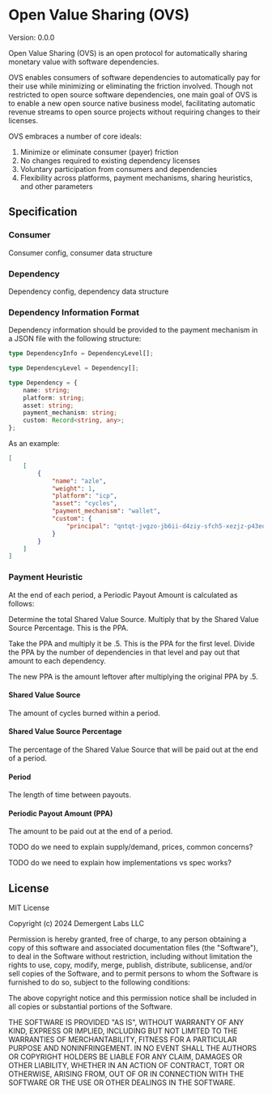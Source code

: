 # Open Value Sharing (OVS)

Version: 0.0.0

Open Value Sharing (OVS) is an open protocol for automatically sharing monetary value with software dependencies.

OVS enables consumers of software dependencies to automatically pay for their use while minimizing or eliminating the friction involved. Though not restricted to open source software dependencies, one main goal of OVS is to enable a new open source native business model, facilitating automatic revenue streams to open source projects without requiring changes to their licenses.

OVS embraces a number of core ideals:

1. Minimize or eliminate consumer (payer) friction
2. No changes required to existing dependency licenses
3. Voluntary participation from consumers and dependencies
4. Flexibility across platforms, payment mechanisms, sharing heuristics, and other parameters

## Specification

### Consumer

Consumer config, consumer data structure

### Dependency

Dependency config, dependency data structure

### Dependency Information Format

Dependency information should be provided to the payment mechanism in a JSON file with the following structure:

```typescript
type DependencyInfo = DependencyLevel[];

type DependencyLevel = Dependency[];

type Dependency = {
    name: string;
    platform: string;
    asset: string;
    payment_mechanism: string;
    custom: Record<string, any>;
};
```

As an example:

```json
[
    [
        {
            "name": "azle",
            "weight": 1,
            "platform": "icp",
            "asset": "cycles",
            "payment_mechanism": "wallet",
            "custom": {
                "principal": "qntqt-jvgzo-jb6ii-d4ziy-sfch5-xezjz-p43eq-ojrhx-zch3w-xwist-aqe"
            }
        }
    ]
]
```

### Payment Heuristic

At the end of each period, a Periodic Payout Amount is calculated as follows:

Determine the total Shared Value Source. Multiply that by the Shared Value Source Percentage. This is the PPA.

Take the PPA and multiply it be .5. This is the PPA for the first level. Divide the PPA by the number of dependencies in that level and pay out that amount to each dependency.

The new PPA is the amount leftover after multiplying the original PPA by .5.

#### Shared Value Source

The amount of cycles burned within a period.

#### Shared Value Source Percentage

The percentage of the Shared Value Source that will be paid out at the end of a period.

#### Period

The length of time between payouts.

#### Periodic Payout Amount (PPA)

The amount to be paid out at the end of a period.

TODO do we need to explain supply/demand, prices, common concerns?

TODO do we need to explain how implementations vs spec works?

## License

MIT License

Copyright (c) 2024 Demergent Labs LLC

Permission is hereby granted, free of charge, to any person obtaining a copy
of this software and associated documentation files (the "Software"), to deal
in the Software without restriction, including without limitation the rights
to use, copy, modify, merge, publish, distribute, sublicense, and/or sell
copies of the Software, and to permit persons to whom the Software is
furnished to do so, subject to the following conditions:

The above copyright notice and this permission notice shall be included in all
copies or substantial portions of the Software.

THE SOFTWARE IS PROVIDED "AS IS", WITHOUT WARRANTY OF ANY KIND, EXPRESS OR
IMPLIED, INCLUDING BUT NOT LIMITED TO THE WARRANTIES OF MERCHANTABILITY,
FITNESS FOR A PARTICULAR PURPOSE AND NONINFRINGEMENT. IN NO EVENT SHALL THE
AUTHORS OR COPYRIGHT HOLDERS BE LIABLE FOR ANY CLAIM, DAMAGES OR OTHER
LIABILITY, WHETHER IN AN ACTION OF CONTRACT, TORT OR OTHERWISE, ARISING FROM,
OUT OF OR IN CONNECTION WITH THE SOFTWARE OR THE USE OR OTHER DEALINGS IN THE
SOFTWARE.
